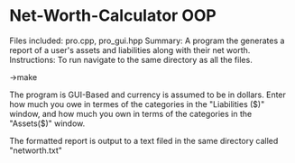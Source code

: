 # Net-Worth-Calculator OOP

Files included: pro.cpp, pro_gui.hpp
Summary: A program the generates a report of a user's assets and liabilities along with their net worth.
Instructions: To run navigate to the same directory as all the files.

->make

The program is GUI-Based and currency is assumed to be in dollars. Enter how much you owe in termes of the categories in the "Liabilities ($)" window, and how much you own in terms of the categories in the "Assets($)" window.

The formatted report is output to a text filed in the same directory called "networth.txt"


